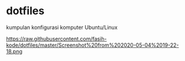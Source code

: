 # dotfiles
kumpulan konfigurasi komputer Ubuntu/Linux

https://raw.githubusercontent.com/fasih-kode/dotfiles/master/Screenshot%20from%202020-05-04%2019-22-18.png
